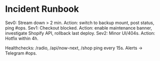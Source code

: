 # Incident Runbook
Sev0: Stream down > 2 min. Action: switch to backup mount, post status, ping #ops.
Sev1: Checkout blocked. Action: enable maintenance banner, investigate Shopify API, rollback last deploy.
Sev2: Minor UI/404s. Action: Hotfix within 4h.

Healthchecks: /radio, /api/now-next, /shop ping every 15s. Alerts → Telegram #ops.

